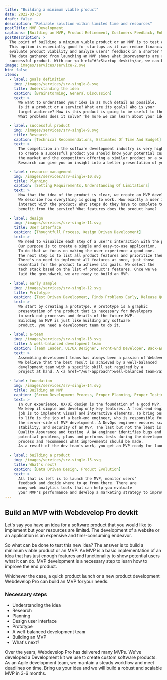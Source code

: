 ```yaml
---
title: "Building a minimum viable product"
date: 2022-03-30
draft: false
description: "Reliable solution within limited time and resources"
postTitle: MVP Development
captions: [Building an MVP, Product Refinement, Customers Feedback, Enhance Features]
postDescription: >
  The point of building a minimum viable product or an MVP is to test a product's idea. 
  This option is especially good for startups as it can reduce financial risks, 
  evaluate product viability and analyze users' feedback in a shorter time and at a reduced cost. 
  The data gathered from launching an MVP shows what improvements are required to create a 
  successful product. With our <a href="#">Startup devkit</a>, we can build a robust and scalable MVP in 4-6 months. 
image: images/services/service-2.svg
btn: false
items:
  - label: goals definition
    img: /images/services/srv-single-8.svg
    title: Understanding the idea
    caption: [Brainstorming, General Discussion]
    text: >
      We want to understand your idea in as much detail as possible. 
      Is it a product or a service? What are its goals? Who is your 
      target audience? How is this product is going to be useful to them? 
      What problems does it solve? The more we can learn about your idea, the better we can implement it.

  - label: successful product
    img: /images/services/srv-single-9.svg
    title: Research
    caption: [Technical Recommendations, Estimates Of Time And Budget]
    text: >
      The competition in the software development industry is very high. 
      To create a successful product you should know your potential customers, 
      the market and the competitors offering a similar product or a service. 
      Research can give you an insight into a better presentation of your idea.

  - label: resource management
    img: /images/services/srv-single-10.svg
    title: Planning
    caption: [Setting Requirements, Understanding Of Limitations]
    text: >
      Now that the idea of the product is clear, we create an MVP development plan. 
      We describe how everything is going to work. How exactly a user is going to 
      interact with the product? What steps do they have to complete to 
      benefit from the service? What features does the product have?
  
  - label: design
    img: /images/services/srv-single-11.svg
    title: User interface
    caption: [Thoughtfull Process, Design Driven Development]
    text: >
      We need to visualize each step of a user's interaction with the product. 
      Our purpose is to create a simple and easy-to-use application. 
      To do that we focus on making the user experience a good one. 
      The next step is to list all product features and prioritize them. 
      There's no need to implement all features at once, just those 
      essential for the product to achieve its goals. We select the 
      tech stack based on the list of product's features. Once we've 
      laid the groundwork, we are ready to build an MVP.
  
  - label: early sample
    img: /images/services/srv-single-12.svg
    title: Prototype
    caption: [Test Driven Development, Finds Problems Early, Release Quickly]
    text: >
      We start by creating a prototype. A prototype is a graphic 
      presentation of the product that is necessary for developers 
      to work out processes and details of the future MVP. 
      Building an MVP is just like building any software 
      product, you need a development team to do it.
  
  - label: a-team
    img: /images/services/srv-single-13.svg
    title: A well-balanced development team
    caption: [Team Leader, UI/UX Designer, Front-End Developer, Back-End Developer, DevOps Engineer, QA Engineer]
    text: >
      Assembling development teams has always been a passion of Webdevelop Pro. 
      We believe that the best result is achieved by a well-balanced 
      development team with a specific skill set required by a 
      project at hand. A <a href="/our-approach">well-balanced team</a> consists of:
  
  - label: foundation
    img: /images/services/srv-single-14.svg
    title: Building an MVP
    caption: [Scrum Development Process, Proper Planning, Proper Testing, Effective Team]
    text: >
      In our experience, UX/UI design is the foundation of a good MVP. 
      We keep it simple and develop only key features. A front-end engineer's 
      job is to implement visual and interactive elements. To bring our MVP 
      to life is the job of a back-end engineer, who is responsible for 
      the server-side of MVP development. A DevOps engineer ensures scalability, 
      stability, and security of an MVP. The last but not the least is 
      Quality Assurance and testing. A QA engineer identifies bugs and 
      potential problems, plans and performs tests during the development 
      process and recommends what improvements should be made. 
      As a result of the dev team's work, you get an MVP ready for launch.
  
  - label: building a product
    img: /images/services/srv-single-15.svg
    title: What's next?
    caption: [Data Driven Design, Product Evolution]
    text: >
      All that is left is to launch the MVP, monitor users' 
      feedback and decide where to go from there. There are 
      many web analytics tools that can help you evaluate 
      your MVP's performance and develop a marketing strategy to improve it.
---
```


## Build an MVP with Webdevelop Pro devkit

Let's say you have an idea for a software product that you would like to 
implement but your resources are limited. The development of a 
website or an application is an expensive and time-consuming endeavor.

So what can be done to test this new idea? The answer is to build a minimum 
viable product or an MVP. An MVP is a basic implementation of an idea that 
has just enough features and functionality to show potential users what 
it can do. MVP development is a necessary step to learn how to improve the end product.

Whichever the case, a quick product launch or a new product 
development Webdevelop Pro can build an MVP for your needs.

### Necessary steps

- Understanding the idea
- Research
- Planning
- Design user interface
- Prototype
- A well-balanced development team
- Building an MVP
- What's next?

<!-- section break -->

Over the years, Webdevelop Pro has delivered many MVPs. We've developed a 
Development kit we use to create custom software products. As an 
Agile development team, we maintain a steady workflow and meet 
deadlines on time. Bring us your idea and we will build a robust and scalable MVP in 3-6 months.

